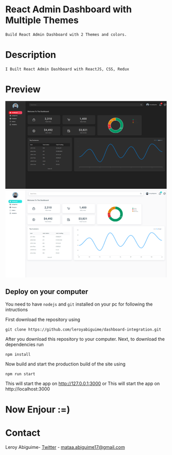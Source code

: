# React Admin Dashboard with Multiple Themes

    Build React Admin Dashboard with 2 Themes and colors.

# Description

    I Built React Admin Dashboard with ReactJS, CSS, Redux


# Preview
![CHEESE!](black-dashboard.png)
![CHEESE!](light-dashboard.png)


## Deploy on your computer
You need to have `nodejs` and `git` installed on your pc for following the intructions

First download the repository using
```
git clone https://github.com/leroyabiguime/dashboard-integration.git
```

After you download this repository to your computer. Next, to download the dependencies run
```
npm install
```

Now build and start the production build of the site using
```
npm run start
```

This will start the app on http://127.0.0.1:3000
or 
This will start the app on http://localhost:3000

# Now Enjour :=)

# Contact
Leroy Abiguime- [Twitter](https://www.twitter.com/leeroyAb) - mataa.abiguime17@gmail.com 



